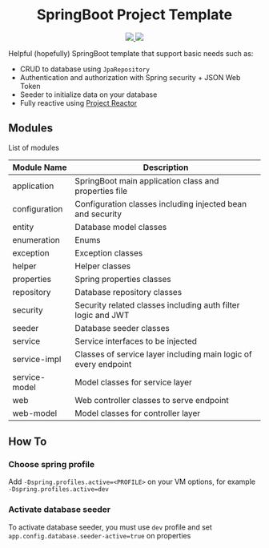 <h1 align="center">
	SpringBoot Project Template
</h1>
<p align="center">
	<a href="https://spring.io/projects/spring-boot">
		<img src="https://img.shields.io/badge/SpringBoot-v2.1.6-brightgreen">
	</a>
	<a href="https://opensource.org/licenses/MIT">
		<img src="https://img.shields.io/badge/License-MIT-green">
	</a>
</p>

Helpful (hopefully) SpringBoot template that support basic needs such as:
- CRUD to database using `JpaRepository`
- Authentication and authorization with Spring security + JSON Web Token
- Seeder to initialize data on your database
- Fully reactive using [Project Reactor](https://projectreactor.io/)

## Modules
List of modules

| Module Name   | Description                                                     |
|---------------|-----------------------------------------------------------------|
| application   | SpringBoot main application class and properties file           |
| configuration | Configuration classes including injected bean and security      |
| entity        | Database model classes                                          |
| enumeration   | Enums                                                           |
| exception     | Exception classes                                               |
| helper        | Helper classes                                                  |
| properties    | Spring properties classes                                       |
| repository    | Database repository classes                                     |
| security      | Security related classes including auth filter logic and JWT    |
| seeder        | Database seeder classes                                         |
| service       | Service interfaces to be injected                               |
| service-impl  | Classes of service layer including main logic of every endpoint |
| service-model | Model classes for service layer                                 |
| web           | Web controller classes to serve endpoint                        |
| web-model     | Model classes for controller layer                              |


## How To
### Choose spring profile
Add `-Dspring.profiles.active=<PROFILE>` on your VM options, for example `-Dspring.profiles.active=dev`


### Activate database seeder
To activate database seeder, you must use `dev` profile and set `app.config.database.seeder-active=true` on properties
